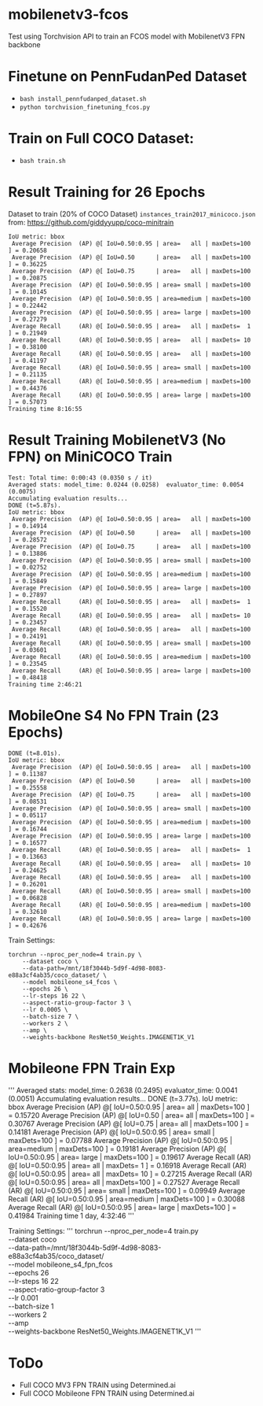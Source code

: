 # mobilenetv3-fcos
Test using Torchvision API to train an FCOS model with MobilenetV3 FPN backbone

# Finetune on PennFudanPed Dataset
* `bash install_pennfudanped_dataset.sh`
* `python torchvision_finetuning_fcos.py`

# Train on Full COCO Dataset:
* `bash train.sh`

# Result Training for 26 Epochs
Dataset to train (20% of COCO Dataset) `instances_train2017_minicoco.json` from: https://github.com/giddyyupp/coco-minitrain
```
IoU metric: bbox
 Average Precision  (AP) @[ IoU=0.50:0.95 | area=   all | maxDets=100 ] = 0.20658
 Average Precision  (AP) @[ IoU=0.50      | area=   all | maxDets=100 ] = 0.36225
 Average Precision  (AP) @[ IoU=0.75      | area=   all | maxDets=100 ] = 0.20875
 Average Precision  (AP) @[ IoU=0.50:0.95 | area= small | maxDets=100 ] = 0.10145
 Average Precision  (AP) @[ IoU=0.50:0.95 | area=medium | maxDets=100 ] = 0.22442
 Average Precision  (AP) @[ IoU=0.50:0.95 | area= large | maxDets=100 ] = 0.27279
 Average Recall     (AR) @[ IoU=0.50:0.95 | area=   all | maxDets=  1 ] = 0.21949
 Average Recall     (AR) @[ IoU=0.50:0.95 | area=   all | maxDets= 10 ] = 0.38100
 Average Recall     (AR) @[ IoU=0.50:0.95 | area=   all | maxDets=100 ] = 0.41197
 Average Recall     (AR) @[ IoU=0.50:0.95 | area= small | maxDets=100 ] = 0.21135
 Average Recall     (AR) @[ IoU=0.50:0.95 | area=medium | maxDets=100 ] = 0.44376
 Average Recall     (AR) @[ IoU=0.50:0.95 | area= large | maxDets=100 ] = 0.57073
Training time 8:16:55
```

# Result Training MobilenetV3 (No FPN) on MiniCOCO Train
```
Test: Total time: 0:00:43 (0.0350 s / it)
Averaged stats: model_time: 0.0244 (0.0258)  evaluator_time: 0.0054 (0.0075)
Accumulating evaluation results...
DONE (t=5.87s).
IoU metric: bbox
 Average Precision  (AP) @[ IoU=0.50:0.95 | area=   all | maxDets=100 ] = 0.14914
 Average Precision  (AP) @[ IoU=0.50      | area=   all | maxDets=100 ] = 0.28572
 Average Precision  (AP) @[ IoU=0.75      | area=   all | maxDets=100 ] = 0.13886
 Average Precision  (AP) @[ IoU=0.50:0.95 | area= small | maxDets=100 ] = 0.02752
 Average Precision  (AP) @[ IoU=0.50:0.95 | area=medium | maxDets=100 ] = 0.15849
 Average Precision  (AP) @[ IoU=0.50:0.95 | area= large | maxDets=100 ] = 0.27897
 Average Recall     (AR) @[ IoU=0.50:0.95 | area=   all | maxDets=  1 ] = 0.15520
 Average Recall     (AR) @[ IoU=0.50:0.95 | area=   all | maxDets= 10 ] = 0.23457
 Average Recall     (AR) @[ IoU=0.50:0.95 | area=   all | maxDets=100 ] = 0.24191
 Average Recall     (AR) @[ IoU=0.50:0.95 | area= small | maxDets=100 ] = 0.03601
 Average Recall     (AR) @[ IoU=0.50:0.95 | area=medium | maxDets=100 ] = 0.23545
 Average Recall     (AR) @[ IoU=0.50:0.95 | area= large | maxDets=100 ] = 0.48418
Training time 2:46:21
```

# MobileOne S4 No FPN Train (23 Epochs)
```
DONE (t=8.01s).
IoU metric: bbox
 Average Precision  (AP) @[ IoU=0.50:0.95 | area=   all | maxDets=100 ] = 0.11387
 Average Precision  (AP) @[ IoU=0.50      | area=   all | maxDets=100 ] = 0.25558
 Average Precision  (AP) @[ IoU=0.75      | area=   all | maxDets=100 ] = 0.08531
 Average Precision  (AP) @[ IoU=0.50:0.95 | area= small | maxDets=100 ] = 0.05117
 Average Precision  (AP) @[ IoU=0.50:0.95 | area=medium | maxDets=100 ] = 0.16744
 Average Precision  (AP) @[ IoU=0.50:0.95 | area= large | maxDets=100 ] = 0.16577
 Average Recall     (AR) @[ IoU=0.50:0.95 | area=   all | maxDets=  1 ] = 0.13663
 Average Recall     (AR) @[ IoU=0.50:0.95 | area=   all | maxDets= 10 ] = 0.24625
 Average Recall     (AR) @[ IoU=0.50:0.95 | area=   all | maxDets=100 ] = 0.26201
 Average Recall     (AR) @[ IoU=0.50:0.95 | area= small | maxDets=100 ] = 0.06828
 Average Recall     (AR) @[ IoU=0.50:0.95 | area=medium | maxDets=100 ] = 0.32610
 Average Recall     (AR) @[ IoU=0.50:0.95 | area= large | maxDets=100 ] = 0.42676
```

Train Settings:
```
torchrun --nproc_per_node=4 train.py \
    --dataset coco \
    --data-path=/mnt/18f3044b-5d9f-4d98-8083-e88a3cf4ab35/coco_dataset/ \
    --model mobileone_s4_fcos \
    --epochs 26 \
    --lr-steps 16 22 \
    --aspect-ratio-group-factor 3 \
    --lr 0.0005 \
    --batch-size 7 \
    --workers 2 \
    --amp \
    --weights-backbone ResNet50_Weights.IMAGENET1K_V1
```

# Mobileone FPN Train Exp
'''
Averaged stats: model_time: 0.2638 (0.2495)  evaluator_time: 0.0041 (0.0051)
Accumulating evaluation results...
DONE (t=3.77s).
IoU metric: bbox
 Average Precision  (AP) @[ IoU=0.50:0.95 | area=   all | maxDets=100 ] = 0.15720
 Average Precision  (AP) @[ IoU=0.50      | area=   all | maxDets=100 ] = 0.30767
 Average Precision  (AP) @[ IoU=0.75      | area=   all | maxDets=100 ] = 0.14181
 Average Precision  (AP) @[ IoU=0.50:0.95 | area= small | maxDets=100 ] = 0.07788
 Average Precision  (AP) @[ IoU=0.50:0.95 | area=medium | maxDets=100 ] = 0.19181
 Average Precision  (AP) @[ IoU=0.50:0.95 | area= large | maxDets=100 ] = 0.19617
 Average Recall     (AR) @[ IoU=0.50:0.95 | area=   all | maxDets=  1 ] = 0.16918
 Average Recall     (AR) @[ IoU=0.50:0.95 | area=   all | maxDets= 10 ] = 0.27215
 Average Recall     (AR) @[ IoU=0.50:0.95 | area=   all | maxDets=100 ] = 0.27527
 Average Recall     (AR) @[ IoU=0.50:0.95 | area= small | maxDets=100 ] = 0.09949
 Average Recall     (AR) @[ IoU=0.50:0.95 | area=medium | maxDets=100 ] = 0.30088
 Average Recall     (AR) @[ IoU=0.50:0.95 | area= large | maxDets=100 ] = 0.41984
Training time 1 day, 4:32:46
'''

Training Settings:
'''
torchrun --nproc_per_node=4 train.py \
    --dataset coco \
    --data-path=/mnt/18f3044b-5d9f-4d98-8083-e88a3cf4ab35/coco_dataset/ \
    --model mobileone_s4_fpn_fcos \
    --epochs 26 \
    --lr-steps 16 22 \
    --aspect-ratio-group-factor 3 \
    --lr 0.001 \
    --batch-size 1 \
    --workers 2 \
    --amp \
    --weights-backbone ResNet50_Weights.IMAGENET1K_V1
'''
# ToDo
* Full COCO MV3 FPN TRAIN using Determined.ai
* Full COCO Mobileone FPN TRAIN using Determined.ai